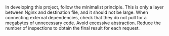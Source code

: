 In developing this project, follow the minimalist principle.
This is only a layer between Nginx and destination file, and it should not be large.
When connecting external dependencies, check that they do not pull for a
megabytes of unnecessary code.
Avoid excessive abstraction.
Reduce the number of inspections to obtain the final result for each request.
